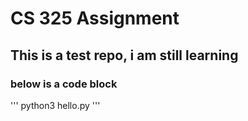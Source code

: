 # CS 325 Assignment
## This is a test repo, i am still learning
### below is a code block

''' python3 hello.py '''